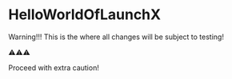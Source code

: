 # HelloWorldOfLaunchX
Warning!!! This is the where all changes will be subject to testing!

⚠⚠⚠

Proceed with extra caution!

